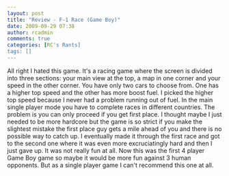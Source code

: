 ```yaml
---
layout: post
title: "Review - F-1 Race (Game Boy)"
date: 2009-09-29 07:38
author: rcadmin
comments: true
categories: [RC's Rants]
tags: []
---
```

All right I hated this game. It's a racing game where the screen is divided into three sections: your main view at the top, a map in one corner and your speed in the other corner. You have only two cars to choose from. One has a higher top speed and the other has more boost fuel. I picked the higher top speed because I never had a problem running out of fuel. In the main single player mode you have to complete races in different countries. The problem is you can only proceed if you get first place. I thought maybe I just needed to be more hardcore but the game is so strict if you make the slightest mistake the first place guy gets a mile ahead of you and there is no possible way to catch up. I eventually made it through the first race and got to the second one where it was even more excruciatingly hard and then I just gave up. It was not really fun at all. Now this was the first 4 player Game Boy game so maybe it would be more fun against 3 human opponents. But as a single player game I can't recommend this one at all. 

<object width="425" height="344"><param name="movie" value="http://www.youtube.com/v/mOGq8EEAjMU&hl=en&fs=1&"></param><param name="allowFullScreen" value="true"></param><param name="allowscriptaccess" value="always"></param><embed src="http://www.youtube.com/v/mOGq8EEAjMU&hl=en&fs=1&" type="application/x-shockwave-flash" allowscriptaccess="always" allowfullscreen="true" width="425" height="344"></embed></object>
